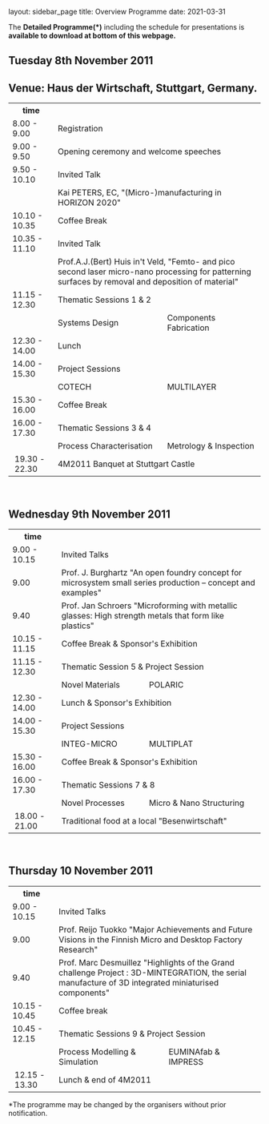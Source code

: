 layout: sidebar_page
title: Overview Programme
date: 2021-03-31

The **Detailed Programme(*)** including the schedule for presentations is **available to download at bottom of this webpage.**
<!--break-->
##  Tuesday 8th November 2011

##  Venue: Haus der Wirtschaft, Stuttgart, Germany.


<table class="info">
<tr><th>time</th><th colspan="2"></th></tr>
<tr class="even emphasis">
  <td>8.00 - 9.00</td>
  <td colspan="2"> Registration </td>
</tr>
<tr>
  <td> 9.00 - 9.50   </td>
  <td colspan="2"> Opening ceremony and welcome speeches</td>
</tr>
<tr class="even emphasis">
  <td> 9.50 - 10.10  </td>
  <td colspan="2"> Invited Talk </td>
</tr>
<tr>
  <td></td>
  <td colspan="2"> Kai PETERS, EC, "(Micro-)manufacturing in HORIZON 2020" </td>
</tr>
<tr class="even refreshments">
  <td> 10.10 - 10.35</td>
  <td colspan="2"> Coffee Break  	</td>
</tr>
<tr class="emphasis">
  <td> 10.35 - 11.10  </td>
  <td colspan="2"> Invited Talk </td>
</tr>
<tr class="even">
  <td></td>
  <td colspan="2"> Prof.A.J.(Bert) Huis in't Veld, "Femto- and pico second laser micro-nano processing for patterning surfaces by removal and deposition of material" </td>
</tr>
<tr class="emphasis">
  <td>11.15 - 12.30</td>
  <td colspan="2"> Thematic Sessions 1 & 2</td>
</tr>
<tr class="even">
  <td> </td>
  <td> Systems Design<br/> </td>
  <td> Components Fabrication<br/> </td>
</tr>
<tr class="refreshments">
  <td> 12.30 - 14.00 </td>
  <td colspan="2"> Lunch</td>
</tr>
<tr class="even">
  <td> 14.00 - 15.30 </td>
  <td colspan="2"> Project Sessions </td>
</tr>
<tr class="emphasis">
  <td> </td>
  <td> COTECH<br/> </td>
  <td> MULTILAYER<br/> </td>
<tr class="even">

<tr class="even refreshments">
  <td> 15.30 - 16.00 </td>
  <td colspan="2"> Coffee Break  	</td>
</tr>
<tr class="emphasis">
  <td> 16.00 - 17.30 </td>
  <td colspan="2"> Thematic Sessions 3 & 4</td>
</tr>
<tr class="even">
  <td> </td>
  <td> Process Characterisation <br /> </td>
  <td> Metrology & Inspection <br /> </td>
</tr>
<tr class=" refreshments">
  <td>&nbsp;19.30&nbsp;-&nbsp;22.30&nbsp;</td>
  <td colspan="2"> 4M2011 Banquet at Stuttgart Castle </td>
</tr>
</table>  
<br />  
  
##  Wednesday 9th November 2011

 
<table class="info">
<tr><th>time</th><th colspan="2"></th></tr>

<tr class="emphasis">
<td> 9.00 - 10.15 </td>
    <td colspan="2"> Invited Talks </td>
</tr>
<tr class="even">
  <td> 9.00 </td>
  <td colspan="2"> Prof. J. Burghartz "An open foundry concept for microsystem small series production – concept and examples" </td>
</tr>
<tr>
  <td> 9.40 </td>
  <td colspan="2"> Prof. Jan Schroers "Microforming with metallic glasses: High strength metals that form like plastics"   </td>
</tr>
<tr class="even refreshments">
  <td> 10.15 - 11.15 </td>
  <td colspan="2"> Coffee Break & Sponsor's Exhibition  </td>
</tr>
<tr class="emphasis">
  <td> 11.15 - 12.30 </td>
  <td colspan="2">Thematic Session 5 & Project Session </td>
</tr>
<tr class="even">
  <td></td>
  <td> Novel Materials<br />  </td>
  <td> POLARIC <br /> </td>
</tr>
<tr class="refreshments">
   <td>   12.30 - 14.00  </td>
   <td colspan="2"> Lunch & Sponsor's Exhibition</td>
</tr>
<tr class="emphasis even">
  <td> 14.00 - 15.30 </td>
  <td colspan="2"> Project Sessions </td>
</tr>
<tr>
  <td> </td>
  <td> INTEG-MICRO  </td>
  <td> MULTIPLAT    </td>
</tr>
<tr class="even refreshments">
  <td> 15.30 - 16.00 </td>
  <td colspan="2"> Coffee Break & Sponsor's Exhibition </td>
</tr>
<tr class="emphasis">
  <td> 16.00 - 17.30 </td>
  <td colspan="2"> Thematic Sessions 7 & 8 </td>
</tr>
<tr class="even">
  <td> </td>
  <td> Novel Processes  </td>
  <td> Micro & Nano Structuring   </td>
</tr>

<tr class=" refreshments">
  <td>&nbsp;18.00&nbsp;-&nbsp;21.00&nbsp;</td>
  <td colspan="2"> Traditional food at a local "Besenwirtschaft"
</td>  
</tr>
</table>  
<br />

##  Thursday 10 November 2011


<table class="info">
<tr><th>time</th><th colspan="2"></th></tr>
<tr class="emphasis">
  <td> 9.00 - 10.15 </td>
  <td colspan="2"> Invited Talks </td>
</tr>
<tr class="even">
  <td> 9.00  </td>
  <td colspan="2"> Prof. Reijo Tuokko "Major Achievements and Future Visions in the Finnish Micro and Desktop Factory Research"   </td>
</tr>
<tr class="">
  <td> 9.40  </td>
  <td colspan="2"> Prof. Marc Desmuillez "Highlights of the Grand challenge Project : 3D-MINTEGRATION, the serial manufacture of 3D integrated miniaturised components"</td>
</tr>
<tr class="even refreshments">
  <td> 10.15 - 10.45</td>
<td colspan="2"> Coffee break </td>
</tr>
<tr class="emphasis">
  <td> 10.45 - 12.15</td>
  <td colspan="2"> Thematic Sessions 9 & Project Session</td>
</tr>
<tr class="even">
  <td> </td>
  <td> Process Modelling & Simulation<br/> </td>
  <td> EUMINAfab & IMPRESS<br/> </td>
</tr>
<tr class=" refreshments">
  <td>&nbsp;12.15&nbsp;-&nbsp;13.30&nbsp;</td>
  <td colspan="2"> Lunch & end of 4M2011</td>
</tr>
</table>

*The programme may be changed by the organisers without prior notification.<br />